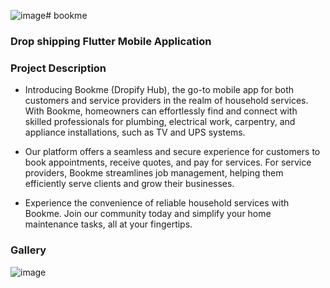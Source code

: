 ![image](https://github.com/Devconstofficial/bookme/assets/156744519/72991bc5-29f4-43fe-8cf7-c3b682c2948b)# bookme

### Drop shipping Flutter Mobile Application

### Project Description
- Introducing Bookme (Dropify Hub), the go-to mobile app for both customers and service providers in the realm of household services. With Bookme, homeowners can effortlessly find and connect with skilled professionals for plumbing, electrical work, carpentry, and appliance installations, such as TV and UPS systems.

- Our platform offers a seamless and secure experience for customers to book appointments, receive quotes, and pay for services. For service providers, Bookme streamlines job management, helping them efficiently serve clients and grow their businesses.

- Experience the convenience of reliable household services with Bookme. Join our community today and simplify your home maintenance tasks, all at your fingertips.

### Gallery 
![image](https://github.com/Devconstofficial/bookme/assets/156744519/da718ff0-8bf3-4765-8cf9-284e16d4f060)
